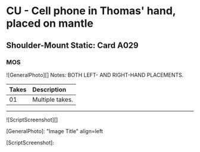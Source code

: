 # CU - Cell phone in Thomas' hand, placed on mantle

## Shoulder-Mount Static: Card A029

### MOS

![GeneralPhoto][]
Notes: BOTH LEFT- AND RIGHT-HAND PLACEMENTS.

| Takes | Description |
|:---|:----|
| 01 | Multiple takes. |

----

![ScriptScreenshot][]


[GeneralPhoto]:  "Image Title" align=left

[ScriptScreenshot]: 